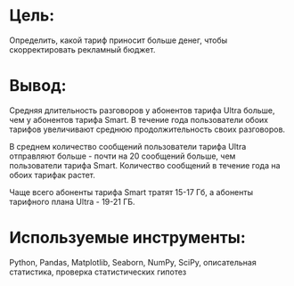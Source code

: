 # Цель:

Определить, какой тариф приносит больше денег, чтобы скорректировать рекламный бюджет.




# Вывод: 

Средняя длительность разговоров у абонентов тарифа Ultra больше, чем у абонентов тарифа Smart. В течение года пользователи обоих тарифов увеличивают среднюю продолжительность своих разговоров.

В среднем количество сообщений пользователи тарифа Ultra отправляют больше - почти на 20 сообщений больше, чем пользователи тарифа Smart. Количество сообщений в течение года на обоих тарифак растет.

Чаще всего абоненты тарифа Smart тратят 15-17 Гб, а абоненты тарифного плана Ultra - 19-21 ГБ.

# Используемые инструменты:

Python, Pandas, Matplotlib, Seaborn, NumPy, SciPy, описательная статистика, проверка статистических гипотез
